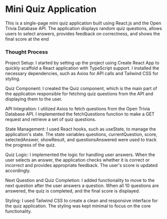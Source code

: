 <h1>Mini Quiz Application</h1>

This is a single-page mini quiz application built using React.js and the Open Trivia Database API. The application displays random quiz questions, allows users to select answers, provides feedback on correctness, and shows the final score at the end

<h3>Thought Process</h3>

Project Setup: I started by setting up the project using Create React App to quickly scaffold a React application with TypeScript support. I installed the necessary dependencies, such as Axios for API calls and Tailwind CSS for styling.

Quiz Component: I created the Quiz component, which is the main part of the application responsible for fetching quiz questions from the API and displaying them to the user.

API Integration: I utilized Axios to fetch questions from the Open Trivia Database API. I implemented the fetchQuestions function to make a GET request and retrieve a set of quiz questions.

State Management: I used React hooks, such as useState, to manage the application's state. The state variables questions, currentQuestion, score, selectedAnswer, showResult, and questionsAnswered were used to track the progress of the quiz.

Quiz Logic: I implemented the logic for handling user answers. When the user selects an answer, the application checks whether it is correct or incorrect and provides appropriate feedback. The user's score is updated accordingly.

Next Question and Quiz Completion: I added functionality to move to the next question after the user answers a question. When all 10 questions are answered, the quiz is completed, and the final score is displayed.

Styling: I used Tailwind CSS to create a clean and responsive interface for the quiz application. The styling was kept minimal to focus on the core functionality.
